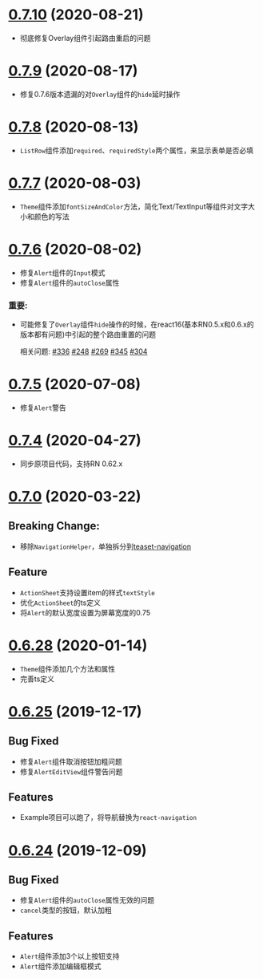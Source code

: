 # [0.7.10]() (2020-08-21)
* 彻底修复Overlay组件引起路由重启的问题

# [0.7.9]() (2020-08-17)

* 修复0.7.6版本遗漏的对`Overlay`组件的`hide`延时操作

# [0.7.8]() (2020-08-13)

* `ListRow`组件添加`required`、`requiredStyle`两个属性，来显示表单是否必填

# [0.7.7]() (2020-08-03)

* `Theme`组件添加`fontSizeAndColor`方法，简化Text/TextInput等组件对文字大小和颜色的写法

# [0.7.6]() (2020-08-02)

* 修复`Alert`组件的`Input`模式
* 修复`Alert`组件的`autoClose`属性

### 重要:
* 可能修复了`Overlay`组件`hide`操作的时候，在react16(基本RN0.5.x和0.6.x的版本都有问题)中引起的整个路由重置的问题
  
  相关问题: [#336](https://github.com/rilyu/teaset/issues/336) [#248](https://github.com/rilyu/teaset/issues/248)
  [#269](https://github.com/rilyu/teaset/issues/269)
  [#345](https://github.com/rilyu/teaset/issues/345)
  [#304](https://github.com/rilyu/teaset/issues/304)

# [0.7.5]() (2020-07-08)

* 修复`Alert`警告

# [0.7.4]() (2020-04-27)

* 同步原项目代码，支持RN 0.62.x

# [0.7.0]() (2020-03-22)
## Breaking Change:
* 移除`NavigationHelper`，单独拆分到[teaset-navigation](https://github.com/yz1311/teaset-navigation)

## Feature
* `ActionSheet`支持设置item的样式`textStyle`
* 优化`ActionSheet`的ts定义
* 将`Alert`的默认宽度设置为屏幕宽度的0.75



# [0.6.28]() (2020-01-14)
* `Theme`组件添加几个方法和属性
* 完善ts定义

# [0.6.25]() (2019-12-17)

## Bug Fixed
* 修复`Alert`组件取消按钮加粗问题
* 修复`AlertEditView`组件警告问题

## Features
* Example项目可以跑了，将导航替换为`react-navigation`
  


# [0.6.24]() (2019-12-09)

## Bug Fixed

* 修复`Alert`组件的`autoClose`属性无效的问题
* `cancel`类型的按钮，默认加粗

## Features
* `Alert`组件添加3个以上按钮支持
* `Alert`组件添加编辑框模式